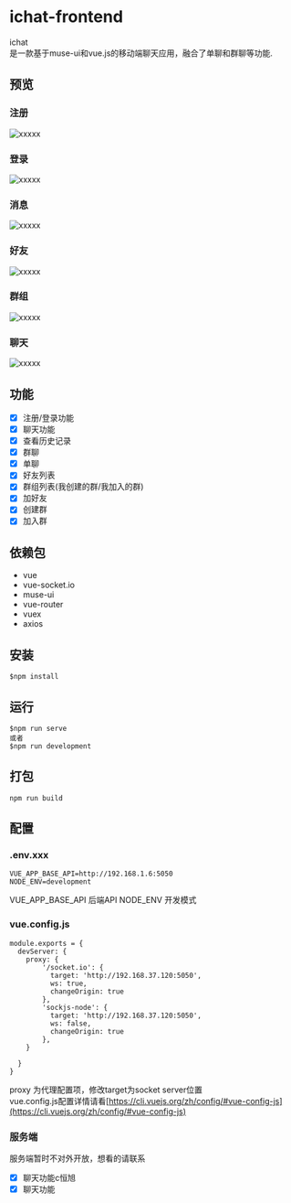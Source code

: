 # ichat-frontend

ichat  
是一款基于muse-ui和vue.js的移动端聊天应用，融合了单聊和群聊等功能.  


## 预览

### 注册
![xxxxx](./src/assets/images/register.png)

### 登录
![xxxxx](./src/assets/images/login.png)

### 消息
![xxxxx](./src/assets/images/message.png)

### 好友
![xxxxx](./src/assets/images/contact-friend.png)

### 群组
![xxxxx](./src/assets/images/contact-group.png)

### 聊天
![xxxxx](./src/assets/images/chat.png)

## 功能

- [x] 注册/登录功能
- [x] 聊天功能
- [x] 查看历史记录
- [x] 群聊
- [x] 单聊
- [x] 好友列表
- [x] 群组列表(我创建的群/我加入的群)
- [x] 加好友
- [x] 创建群
- [x] 加入群

## 依赖包
- vue
- vue-socket.io 
- muse-ui
- vue-router
- vuex
- axios

## 安装
```
$npm install
```

## 运行
```
$npm run serve
或者
$npm run development
```

## 打包
```
npm run build
```

## 配置

### .env.xxx
```
VUE_APP_BASE_API=http://192.168.1.6:5050
NODE_ENV=development
```
VUE_APP_BASE_API 后端API
NODE_ENV 开发模式

### vue.config.js
```
module.exports = {
  devServer: {
    proxy: {
        '/socket.io': {
          target: 'http://192.168.37.120:5050',
          ws: true,
          changeOrigin: true
        },
        'sockjs-node': {
          target: 'http://192.168.37.120:5050',
          ws: false,
          changeOrigin: true
        },
    }

  }
}
```
proxy 为代理配置项，修改target为socket server位置  
vue.config.js配置详情请看[https://cli.vuejs.org/zh/config/#vue-config-js](https://cli.vuejs.org/zh/config/#vue-config-js)

### 服务端
服务端暂时不对外开放，想看的请联系

- [x] 聊天功能c恒旭
- [x] 聊天功能
